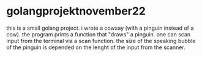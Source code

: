 # golangprojektnovember22
this is a small golang project. i wrote a cowsay (with a pinguin instead of a cow). the program prints a function that "draws" a pinguin. one can scan input from the terminal via a scan function. the size of the speaking bubble of the pinguin is depended on the lenght of the input from the scanner.
